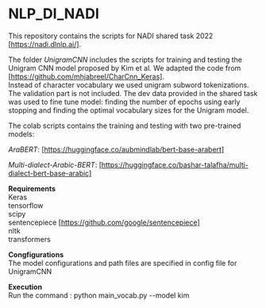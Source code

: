 # NLP_DI_NADI

This repository contains the scripts for NADI shared task 2022 [https://nadi.dlnlp.ai/]. 

The folder *UnigramCNN* includes the scripts for training and testing the Unigram CNN model proposed by Kim et al. We adapted the code from [https://github.com/mhjabreel/CharCnn_Keras].  
Instead of character vocabulary we used unigram subword tokenizations. The validation part is not included. The dev data provided in the shared task was used to fine tune model: finding the number of epochs using early stopping and finding the optimal vocabulary sizes for the Unigram model.  

The colab scripts contains the training and testing with two pre-trained models:

*AraBERT*: [https://huggingface.co/aubmindlab/bert-base-arabert]

*Multi-dialect-Arabic-BERT*: [https://huggingface.co/bashar-talafha/multi-dialect-bert-base-arabic] <br />


**Requirements** <br />
Keras <br />
tensorflow <br />
scipy <br />
sentencepiece [https://github.com/google/sentencepiece] <br />
nltk <br />
transformers <br />

**Congfigurations** <br />
The model configurations and path files are specified in config file for UnigramCNN

**Execution** <br />
Run the command : python main_vocab.py --model kim



